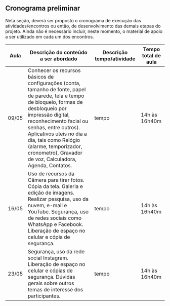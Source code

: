 
## Cronograma preliminar

Neta seção, deverá ser proposto o cronograma de execução das atividades/encontros ou então, de desenvolvimento das demais etapas do projeto.
Ainda não é necessário incluir, neste momento, o material de apoio a ser utilizado em cada um dos encontros.

|Aula   | Descrição do conteúdo a ser abordado  | Descrição tempo/atividade | Tempo total de aula |
|------|-------------------------------|----------|----|
|09/05| Conhecer os recursos básicos de configurações (conta, tamanho de fonte, papel de parede, tela e tempo de bloqueio, formas de desbloqueio por impressão digital, reconhecimento facial ou senhas, entre outros). Aplicativos uteis no dia a dia, tais como Relógio (alarme, temporizador, cronometro), Gravador de voz, Calculadora, Agenda, Contatos.| tempo  | 14h às 16h40m | 
|16/05| Uso de recursos da Câmera para tirar fotos. Cópia da tela. Galeria e edição de imagens. Realizar pesquisa, uso da nuvem, e-mail e YouTube. Segurança, uso de redes sociais como WhatsApp e Facebook.  Liberação de espaço no celular e cópia de segurança.| tempo  | 14h às 16h40m |
|23/05| Segurança, uso da rede social Instagram. Liberação de espaço no celular e cópias de segurança. Dúvidas gerais sobre outros temas de interesse dos participantes. | tempo  | 14h às 16h40m |





